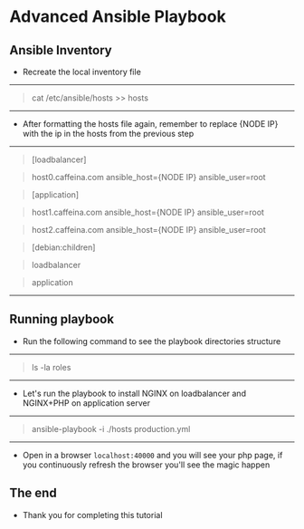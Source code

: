 # Advanced Ansible Playbook


## Ansible Inventory

- Recreate the local inventory file

-------

> cat /etc/ansible/hosts >> hosts

-------

- After formatting the hosts file again, remember to replace {NODE IP} with the ip in the hosts from the previous step

-------

> [loadbalancer]

> host0.caffeina.com ansible_host={NODE IP} ansible_user=root

> [application]

> host1.caffeina.com ansible_host={NODE IP} ansible_user=root

> host2.caffeina.com ansible_host={NODE IP} ansible_user=root

> [debian:children]

> loadbalancer

> application

-------

## Running playbook

- Run the following command to see the playbook directories structure

-------

> ls -la roles

-------

- Let's run the playbook to install NGINX on loadbalancer and NGINX+PHP on application server

-------

> ansible-playbook -i ./hosts production.yml

-------

- Open in a browser `localhost:40000` and you will see your php page, if you continuously refresh the browser you'll see the magic happen


## The end

- Thank you for completing this tutorial